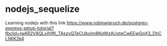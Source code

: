 # nodejs_sequelize
Learning nodejs with this link
https://www.robinwieruch.de/postgres-express-setup-tutorial?fbclid=IwAR2V8QLxjhIfK_TAszvQ7eCUboIm8KqWzAUxteCwEEwGqX3_DhCL1iKK2k4
